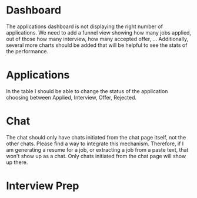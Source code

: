 # Dashboard
The applications dashboard is not displaying the right number of applications.
We need to add a funnel view showing how many jobs applied, out of those how many interview, how many accepted offer, ...
Additionally, several more charts should be added that will be helpful to see the stats of the performance.

# Applications
In the table I should be able to change the status of the application choosing between Applied, Interview, Offer, Rejected.


# Chat
The chat should only have chats initiated from the chat page itself, not the other chats. Please find a way to integrate this mechanism. Therefore, if I am generating a resume for a job, or extracting a job from a paste text, that won't show up as a chat. Only chats initiated from the chat page will show up there.

# Interview Prep